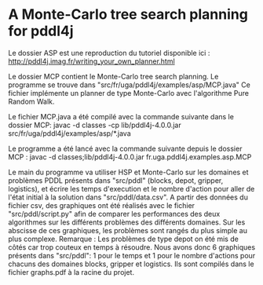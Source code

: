 # A Monte-Carlo tree search planning for pddl4j


Le dossier ASP est une reproduction du tutoriel disponible ici : http://pddl4j.imag.fr/writing_your_own_planner.html

Le dossier MCP contient le Monte-Carlo tree search planning.
Le programme se trouve dans "src/fr/uga/pddl4j/examples/asp/MCP.java"
Ce fichier implémente un planner de type Monte-Carlo avec l'algorithme Pure Random Walk.

Le fichier MCP.java a été compilé avec la commande suivante dans le dossier MCP: 
javac -d classes -cp lib/pddl4j-4.0.0.jar src/fr/uga/pddl4j/examples/asp/*.java

Le programme a été lancé avec la commande suivante depuis le dossier MCP :
javac -d classes;lib/pddl4j-4.0.0.jar fr.uga.pddl4j.examples.asp.MCP

Le main du programme va utiliser HSP et Monte-Carlo sur les domaines et problèmes PDDL présents dans "src/pddl" (blocks, depot, gripper, logistics), et écrire les temps d'execution et le nombre d'action pour aller de l'état initial à la solution dans "src/pddl/data.csv".
A partir des données du fichier csv, des graphiques ont été réalisés avec le fichier "src/pddl/script.py" afin de comparer les performances des deux algorithmes sur les différents problèmes des différents domaines. Sur les abscisse de ces graphiques, les problèmes sont rangés du plus simple au plus complexe.
Remarque : Les problèmes de type depot on été mis de côtés car trop couteux en temps à résoudre.
Nous avons donc 6 graphiques présents dans "src/pddl": 1 pour le temps et 1 pour le nombre d'actions pour chacuns des domaines blocks, gripper et logistics.
Ils sont compilés dans le fichier graphs.pdf à la racine du projet.
